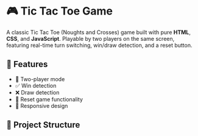 # 🎮 Tic Tac Toe Game

A classic Tic Tac Toe (Noughts and Crosses) game built with pure **HTML**, **CSS**, and **JavaScript**. Playable by two players on the same screen, featuring real-time turn switching, win/draw detection, and a reset button.

## 🚀 Features
- 🔁 Two-player mode
- ✅ Win detection
- ❌ Draw detection
- 🔄 Reset game functionality
- 📱 Responsive design

## 📂 Project Structure
